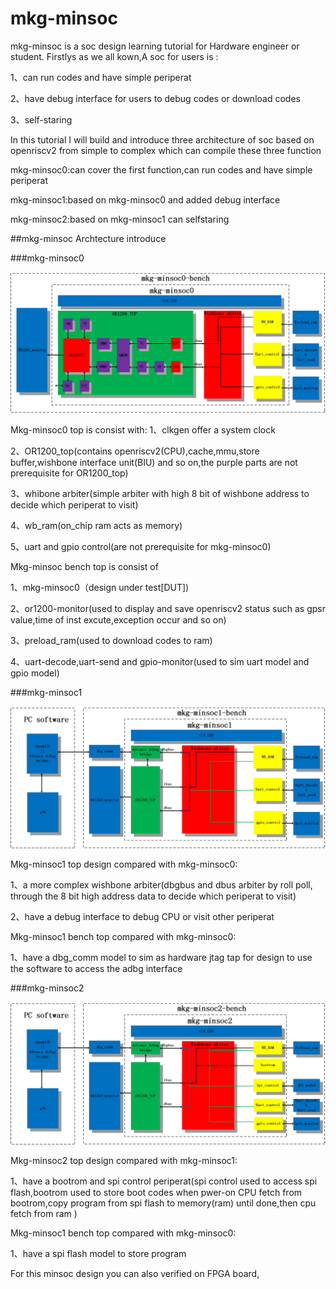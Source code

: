 # mkg-minsoc
mkg-minsoc is a soc design learning tutorial for Hardware engineer or student.
Firstlys as we all kown,A soc for users is :
  
  1、can run codes and have simple periperat

  2、have debug interface for users to debug codes or download codes

  3、self-staring

In this tutorial I will build and introduce three architecture of soc based on openriscv2 from simple to complex which can compile these three function

  mkg-minsoc0:can cover the first function,can run codes and have simple periperat

  mkg-minsoc1:based on mkg-minsoc0 and added debug interface

  mkg-minsoc2:based on mkg-minsoc1 can selfstaring

##mkg-minsoc Archtecture introduce

###mkg-minsoc0

![image](https://github.com/lx324310/mkg-minsoc/blob/master/doc/mkg-minsoc0.png)

Mkg-minsoc0 top is consist with: 
1、clkgen offer a system clock

2、OR1200_top(contains openriscv2(CPU),cache,mmu,store buffer,wishbone interface unit(BIU) and so on,the purple parts are not prerequisite for OR1200_top)

3、whibone arbiter(simple arbiter with high 8 bit of wishbone address to decide which periperat to visit)  

4、wb_ram(on_chip ram acts as memory)

5、uart and gpio control(are not prerequisite for mkg-minsoc0)

Mkg-minsoc bench top is consist of 

1、mkg-minsoc0（design under test[DUT])

2、or1200-monitor(used to display and save openriscv2 status such as gpsr value,time of inst excute,exception occur and so on)

3、preload_ram(used to download codes to ram)

4、uart-decode,uart-send and gpio-monitor(used to sim uart model and gpio model)

###mkg-minsoc1

![image](https://github.com/lx324310/mkg-minsoc/blob/master/doc/mkg-minsoc1.png)


Mkg-minsoc1 top design compared with mkg-minsoc0:

1、a more complex wishbone arbiter(dbgbus and dbus arbiter by roll poll, through the 8 bit high address data to decide which periperat to visit)

2、have a debug interface to debug CPU or visit other periperat

Mkg-minsoc1 bench top compared with mkg-minsoc0:

1、have a dbg_comm model to sim as hardware jtag tap for design to use the software to access the adbg interface

###mkg-minsoc2

![image](https://github.com/lx324310/mkg-minsoc/blob/master/doc/mkg-minsoc2.png)

Mkg-minsoc2 top design compared with mkg-minsoc1:

1、have a bootrom and spi control periperat(spi control used to access spi flash,bootrom used to store boot codes when pwer-on CPU fetch from bootrom,copy program from spi flash to memory(ram) until done,then cpu fetch from ram )

Mkg-minsoc1 bench top compared with mkg-minsoc0:

1、have a spi flash model to store program

For this minsoc design you can also verified on FPGA board,

